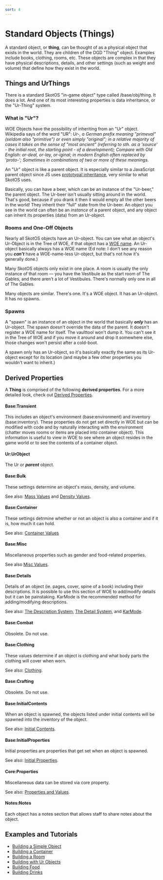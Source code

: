```yaml
---
sort: 4
---
```


# Standard Objects (Things)

A standard object, or **thing**, can be thought of as a physical object that exists in the world. They are children of the DGD "Thing" object. Examples include books, clothing, rooms, etc. These objects are complex in that they have physical descriptions, details, and other settings (such as weight and volume) that define how they exist in the world.

## Things and UrThings

There is a standard SkotOS "in-game object" type called /base/obj/thing. It does a lot. And one of its most interesting properties is data inheritance, or the "Ur-Thing" system.

### What is "Ur"?

WOE Objects have the possibility of inheriting from an "Ur" object. Wikipedia says of the word "UR": *Ur-, a German prefix meaning "primeval" (seldom also "primitive") or even simply "original"; in a relative majority of cases it takes on the sense of "most ancient" (referring to sth. as a 'source' - the initial root, the starting point - of a development); Compare with Old English: or-deal, or-lay, or-iginal; in modern English often replaced by 'proto-'; Sometimes in combinations of two or more of these meanings.*

An "Ur" object is like a parent object. It is especially similar to a JavaScript parent object since JS uses [prototypal inheritance](https://developer.mozilla.org/en-US/docs/Web/JavaScript/Inheritance_and_the_prototype_chain), very similar to what SkotOS uses.

Basically, you can have a beer, which can be an instance of the "Ur-beer," the parent object. The Ur-beer isn't usually sitting around in the world. That's good, because if you drank it then it would empty all the other beers in the world! They inherit their "full" state from the Ur-beer. An object you see in the world can often be an *instance* of a parent object, and any object can inherit its properties (data) from an Ur-object.

### Rooms and One-Off Objects

Nearly all SkotOS objects have an Ur-object. You can see what an object's Ur-Object is in the Tree of WOE, if that object has a [WOE name](../Tree_of_Woe/woe_workflow.md). An Ur-object basically always has a WOE name (Ed note: I don't see any reason you ***can't*** have a WOE-name-less Ur-object, but that's not how it's generally done.)

Many SkotOS objects only exist in one place. A room is usually the only instance of that room &mdash; you have the Vestibule as the start room of The Gables, and there aren't a lot of Vestibules. There's normally only one in all of The Gables.

Many objects are similar. There's one. It's a WOE object. It has an Ur-object. It has no spawns.

### Spawns

A "spawn" is an instance of an object in the world that basically ***only*** has an Ur-object. The spawn doesn't override the data of the parent. It doesn't register a WOE name for itself. The vaulttool won't dump it. You can't see it in the Tree of WOE and if you move it around and drop it somewhere else, those changes won't persist after a cold-boot.

A spawn only has an Ur-object, so it's basically exactly the same as its Ur-object except for its location (and maybe a few other properties you wouldn't want to inherit.)

## Derived Properties

A **Thing** is comprised of the following **derived properties**. For a more detailed look, check out [Derived Properties](./DerivedProperties.md).

#### Base:Transient
This includes an object's environment (base:environment) and inventory (base:inventory). These properties do not get set directly in WOE but can be modified with code and by naturally interacting with the environment (chatter moves rooms or items are placed into container object). This information is useful to view in WOE to see where an object resides in the game world or to see the contents of a container object.

#### Ur:UrObject
The Ur or ***parent*** object.

#### Base:Bulk 
These settings determine an object's mass, density, and volume. 

See also: [Mass Values](./MassValues.md) and [Density Values](./DensityValues.md).

#### Base:Container
These settings detrmine whether or not an object is also a container and if it is, how much it can hold. 

See also: [Container Values](./ContainerValues.md)

#### Base:Misc
Miscellaneous properties such as gender and food-related properties. 

See also [Misc Values](./MiscValues.md).

#### Base:Details
Details of an object (ie. pages, cover, spine of a book) including their descriptions. It is possible to use this section of WOE to add/modify details but it can be painstaking. KarMode is the recommended method for adding/modifying descriptions.

See also: [The Description System](../In-Game_Systems/DescriptionSystem.md), [The Detail System](../In-Game_Systems/DetailSystem.md), and [KarMode](../SkotOS_Languages/SAM_Language/KarMode.md).

#### Base:Combat
Obsolete. Do not use.

#### Base:Clothing
These values determine if an object is clothing and what body parts the clothing will cover when worn. 

See also: [Clothing](./Clothing.md).

#### Base:Crafting
Obsolete. Do not use.

#### Base:InitialContents
When an object is spawned, the objects listed under initial contents will be spawned into the inventory of the object. 

See also: [Initial Contents](./InitialContents.md).

#### Base:InitialProperties
Initial properties are properties that get set when an object is spawned. 

See also: [Initial Properties](./InitialProperties.md).

#### Core:Properties
Miscellaneous data can be stored via core property. 

See also: [Properties and Values](./PropertiesAndValues.md).

#### Notes:Notes
Each object has a notes section that allows staff to share notes about the object.


## Examples and Tutorials

* [Building a Simple Object](../Tutorials_and_Examples/Building_Objects/BuildAnObjectFromScratchTutorial.md)
* [Building a Container](../Tutorials_and_Examples/Building_Objects/BuildAContainerTutorial.md)
* [Building a Room](../Tutorials_and_Examples/Building_Objects/BuildAContainerTutorial.md)
* [Building with Ur Objects](../Tutorials_and_Examples/Building_Objects/BuildingWithUrsTutorial.md)
* [Building Food](../Tutorials_and_Examples/Building_Objects/BuildFoodTutorial.md)
* [Building Drinks](../Tutorials_and_Examples/Building_Objects/BuildDrinksTutorial.md)